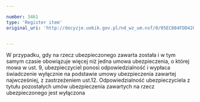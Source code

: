 ```yaml
---

number: 3461
type: 'Register item'
original_uri: 'http://decyzje.uokik.gov.pl/nd_wz_um.nsf/0/05EC884FDD42027DC1257A4D0038B7D5?OpenDocument'


---
```


W przypadku, gdy na rzecz ubezpieczonego zawarta została i w tym samym czasie obowiązuje więcej niż jedna umowa ubezpieczenia, o której mowa w ust. 9, ubezpieczyciel ponosi odpowiedzialność i wypłaca świadczenie wyłącznie na podstawie umowy ubezpieczenia zawartej najwcześniej, z zastrzeżeniem ust.12. Odpowiedzialność ubezpieczyciela z tytułu pozostałych umów ubezpieczenia zawartych na rzecz ubezpieczonego jest wyłączona
